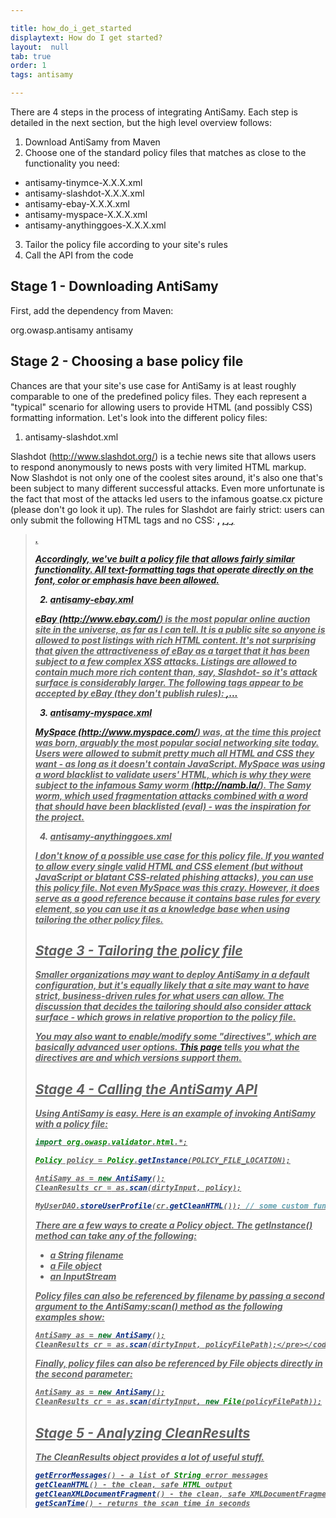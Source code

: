 ```yaml
---

title: how_do_i_get_started
displaytext: How do I get started?
layout:  null
tab: true
order: 1
tags: antisamy

---
```


There are 4 steps in the process of integrating AntiSamy. Each step is detailed in the next section, but the high level overview follows:

1. Download AntiSamy from Maven
2. Choose one of the standard policy files that matches as close to the functionality you need:
* antisamy-tinymce-X.X.X.xml
* antisamy-slashdot-X.X.X.xml
* antisamy-ebay-X.X.X.xml
* antisamy-myspace-X.X.X.xml
* antisamy-anythinggoes-X.X.X.xml
3. Tailor the policy file according to your site's rules
4. Call the API from the code

## Stage 1 - Downloading AntiSamy
First, add the dependency from Maven:

  <dependency>
    <groupId>org.owasp.antisamy</groupId>
    <projectId>antisamy</projectId>
  </dependency>

## Stage 2 - Choosing a base policy file
Chances are that your site's use case for AntiSamy is at least roughly comparable to one of the predefined policy files. They each represent a "typical" scenario for allowing users to provide HTML (and possibly CSS) formatting information. Let's look into the different policy files:

1) antisamy-slashdot.xml

Slashdot (http://www.slashdot.org/) is a techie news site that allows users to respond anonymously to news posts with very limited HTML markup. Now Slashdot is not only one of the coolest sites around, it's also one that's been subject to many different successful attacks. Even more unfortunate is the fact that most of the attacks led users to the infamous goatse.cx picture (please don't go look it up). The rules for Slashdot are fairly strict: users can only submit the following HTML tags and no CSS: <b>, <u>, <i>, <a>, <blockquote>.

Accordingly, we've built a policy file that allows fairly similar functionality. All text-formatting tags that operate directly on the font, color or emphasis have been allowed.

2) antisamy-ebay.xml

eBay (http://www.ebay.com/) is the most popular online auction site in the universe, as far as I can tell. It is a public site so anyone is allowed to post listings with rich HTML content. It's not surprising that given the attractiveness of eBay as a target that it has been subject to a few complex XSS attacks. Listings are allowed to contain much more rich content than, say, Slashdot- so it's attack surface is considerably larger. The following tags appear to be accepted by eBay (they don't publish rules): <a>,...

3) antisamy-myspace.xml

MySpace (http://www.myspace.com/) was, at the time this project was born, arguably the most popular social networking site today. Users were allowed to submit pretty much all HTML and CSS they want - as long as it doesn't contain JavaScript. MySpace was using a word blacklist to validate users' HTML, which is why they were subject to the infamous Samy worm (http://namb.la/). The Samy worm, which used fragmentation attacks combined with a word that should have been blacklisted (eval) - was the inspiration for the project.

4) antisamy-anythinggoes.xml

I don't know of a possible use case for this policy file. If you wanted to allow every single valid HTML and CSS element (but without JavaScript or blatant CSS-related phishing attacks), you can use this policy file. Not even MySpace was _this_ crazy. However, it does serve as a good reference because it contains base rules for every element, so you can use it as a knowledge base when using tailoring the other policy files.

## Stage 3 - Tailoring the policy file
Smaller organizations may want to deploy AntiSamy in a default configuration, but it's equally likely that a site may want to have strict, business-driven rules for what users can allow. The discussion that decides the tailoring should also consider attack surface - which grows in relative proportion to the policy file.

You may also want to enable/modify some "directives", which are basically advanced user options. [This page](https://wiki.owasp.org/index.php/AntiSamy_Directive) tells you what the directives are and which versions support them.

## Stage 4 - Calling the AntiSamy API
Using AntiSamy is easy. Here is an example of invoking AntiSamy with a policy file:

```Java
import org.owasp.validator.html.*;

Policy policy = Policy.getInstance(POLICY_FILE_LOCATION);

AntiSamy as = new AntiSamy();
CleanResults cr = as.scan(dirtyInput, policy);

MyUserDAO.storeUserProfile(cr.getCleanHTML()); // some custom function
```

There are a few ways to create a Policy object. The getInstance() method can take any of the following:

* a String filename
* a File object
* an InputStream

Policy files can also be referenced by filename by passing a second argument to the AntiSamy:scan() method as the following examples show:

```Java
AntiSamy as = new AntiSamy();
CleanResults cr = as.scan(dirtyInput, policyFilePath);</pre></code>
```
Finally, policy files can also be referenced by File objects directly in the second parameter:

```Java
AntiSamy as = new AntiSamy();
CleanResults cr = as.scan(dirtyInput, new File(policyFilePath));
```

## Stage 5 - Analyzing CleanResults
The CleanResults object provides a lot of useful stuff.

```Java
getErrorMessages() - a list of String error messages
getCleanHTML() - the clean, safe HTML output
getCleanXMLDocumentFragment() - the clean, safe XMLDocumentFragment which is reflected in getCleanHTML()
getScanTime() - returns the scan time in seconds
```

